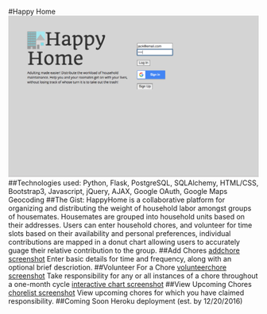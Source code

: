 #Happy Home
![HappyHome Login Page](/static/login.png)
##Technologies used:
Python, Flask, PostgreSQL, SQLAlchemy, HTML/CSS, Bootstrap3, Javascript, jQuery, AJAX, Google OAuth, Google Maps Geocoding
##The Gist:
HappyHome is a collaborative platform for organizing and distributing the weight of household labor amongst groups of housemates. Housemates are grouped into household units based on their addresses. Users can enter household chores, and volunteer for time slots based on their availability and personal preferences, individual contributions are mapped in a donut chart allowing users to accurately guage their relative contribution to the group.
##Add Chores
[addchore screenshot]()
Enter basic details for time and frequency, along with an optional brief descriotion.
##Volunteer For a Chore
[volunteerchore screenshot]()
Take responsibility for any or all instances of a chore throughout a one-month cycle
[interactive chart screenshot]()
##View Upcoming Chores
[chorelist screenshot]()
View upcoming chores for which you have claimed responsibility.
##Coming Soon
Heroku deployment (est. by 12/20/2016)